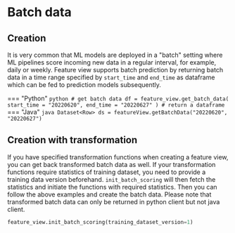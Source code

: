 # Batch data

## Creation
It is very common that ML models are deployed in a "batch" setting where ML pipelines score incoming new data in a regular interval, for example, daily or weekly. Feature view supports batch prediction by returning batch data in a time range specified by `start_time` and `end_time` as dataframe  which can be fed to prediction models subsequently.

=== "Python"
    ```python
    # get batch data
    df = feature_view.get_batch_data(
        start_time = "20220620",
        end_time = "20220627"
    ) # return a dataframe
    ```
=== "Java"
    ```java
    Dataset<Row> ds = featureView.getBatchData("20220620", "20220627")
    ```

## Creation with transformation
If you have specified transformation functions when creating a feature view, you can get back transformed batch data as well. If your transformation functions require statistics of training dataset, you need to provide a training data version beforehand. `init_batch_scoring` will then fetch the statistics and initiate the functions with required statistics. Then you can follow the above examples and create the batch data. Please note that transformed batch data can only be returned in python client but not java client.

```python
feature_view.init_batch_scoring(training_dataset_version=1)
```

